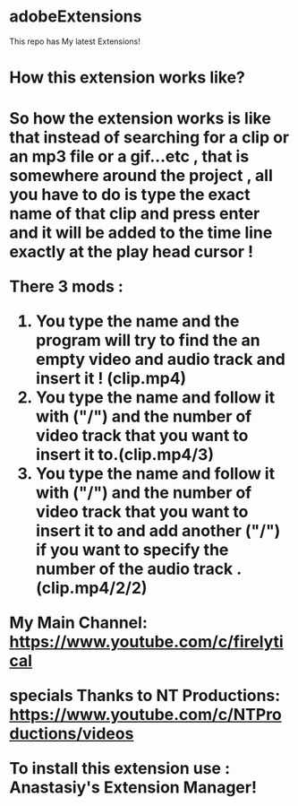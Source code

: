 # adobeExtensions
This repo has My latest Extensions!
<h1> How this extension works like? <h1>
So how the extension works is like that
instead of searching for a clip or an mp3 file or a gif...etc ,  that is somewhere around the project , all you have to do is type the exact name of that clip and press enter and it will be added to the time line exactly at the play head cursor !

There 3 mods :
1. You type the name and the program will try to find the an empty video and audio track and insert it ! (clip.mp4)
2. You type the name and follow it with ("/") and the number of video track that you want to insert it to.(clip.mp4/3)
3. You type the name and follow it with ("/") and the number of video track that you want to insert it to and add another ("/") if you want to specify the number of the audio track  .(clip.mp4/2/2)

My Main Channel:
https://www.youtube.com/c/firelytical

specials Thanks to NT Productions:
https://www.youtube.com/c/NTProductions/videos

To install this extension use : Anastasiy's Extension Manager!

